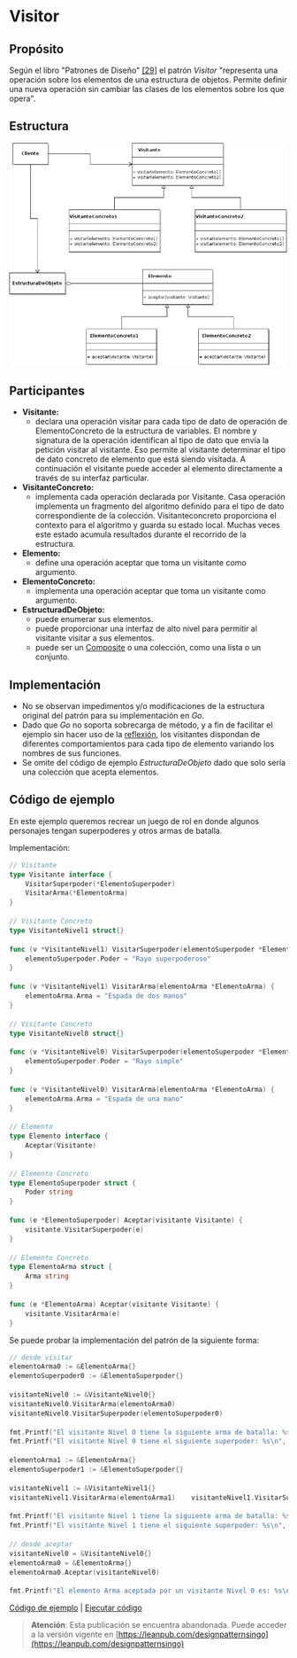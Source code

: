 # Visitor

## Propósito

Según el libro "Patrones de Diseño" [\[29\]](../../../recursos.md) el patrón _Visitor_ "representa una operación sobre los elementos de una estructura de objetos. Permite definir una nueva operación sin cambiar las clases de los elementos sobre los que opera".

## Estructura

![](../../../.gitbook/assets/visitor.png)

## Participantes

* **Visitante:**
  * declara una operación visitar para cada tipo de dato de operación de ElementoConcreto de la estructura de variables. El nombre y signatura de la operación identifican al tipo de dato que envía la petición visitar al visitante. Eso permite al visitante determinar el tipo de dato concreto de elemento que está siendo visitada. A continuación el visitante puede acceder al elemento directamente a través de su interfaz particular.
* **VisitanteConcreto:**
  * implementa cada operación declarada por Visitante. Casa operación implementa un fragmento del algoritmo definido para el tipo de dato correspondiente de la colección. Visitanteconcreto proporciona el contexto para el algoritmo y guarda su estado local. Muchas veces este estado acumula resultados durante el recorrido de la estructura.
* **Elemento:**
  * define una operación aceptar que toma un visitante como argumento.
* **ElementoConcreto:**
  * implementa una operación aceptar que toma un visitante como argumento.
* **EstructuradDeObjeto:**
  * puede enumerar sus elementos.
  * puede proporcionar una interfaz de alto nivel para permitir al visitante visitar a sus elementos.
  * puede ser un [Composite](../estructurales/composite.md) o una colección, como una lista o un conjunto.

## Implementación

* No se observan impedimentos y/o modificaciones de la estructura original del patrón para su implementación en _Go_.
* Dado que _Go_ no soporta sobrecarga de método, y a fin de facilitar el ejemplo sin hacer uso de la [reflexión](https://golang.org/pkg/reflect/), los visitantes dispondan de diferentes comportamientos para cada tipo de elemento variando los nombres de sus funciones.
* Se omite del código de ejemplo _EstructuraDeObjeto_ dado que solo sería una colección que acepta elementos.

## Código de ejemplo

En este ejemplo queremos recrear un juego de rol en donde algunos personajes tengan superpoderes y otros armas de batalla.

Implementación:

```go
// Visitante
type Visitante interface {
    VisitarSuperpoder(*ElementoSuperpoder)
    VisitarArma(*ElementoArma)
}

// Visitante Concreto
type VisitanteNivel1 struct{}

func (v *VisitanteNivel1) VisitarSuperpoder(elementoSuperpoder *ElementoSuperpoder) {
    elementoSuperpoder.Poder = "Rayo superpoderoso"
}

func (v *VisitanteNivel1) VisitarArma(elementoArma *ElementoArma) {
    elementoArma.Arma = "Espada de dos manos"
}

// Visitante Concreto
type VisitanteNivel0 struct{}

func (v *VisitanteNivel0) VisitarSuperpoder(elementoSuperpoder *ElementoSuperpoder) {
    elementoSuperpoder.Poder = "Rayo simple"
}

func (v *VisitanteNivel0) VisitarArma(elementoArma *ElementoArma) {
    elementoArma.Arma = "Espada de una mano"
}

// Elemento
type Elemento interface {
    Aceptar(Visitante)
}

// Elemento Concreto
type ElementoSuperpoder struct {
    Poder string
}

func (e *ElementoSuperpoder) Aceptar(visitante Visitante) {
    visitante.VisitarSuperpoder(e)
}

// Elemento Concreto
type ElementoArma struct {
    Arma string
}

func (e *ElementoArma) Aceptar(visitante Visitante) {
    visitante.VisitarArma(e)
}
```

Se puede probar la implementación del patrón de la siguiente forma:

```go
// desde visitar
elementoArma0 := &ElementoArma{}
elementoSuperpoder0 := &ElementoSuperpoder{}

visitanteNivel0 := &VisitanteNivel0{}
visitanteNivel0.VisitarArma(elementoArma0)
visitanteNivel0.VisitarSuperpoder(elementoSuperpoder0)

fmt.Printf("El visitante Nivel 0 tiene la siguiente arma de batalla: %s\n", elementoArma0.Arma)
fmt.Printf("El visitante Nivel 0 tiene el siguiente superpoder: %s\n", elementoSuperpoder0.Poder)

elementoArma1 := &ElementoArma{}
elementoSuperpoder1 := &ElementoSuperpoder{}

visitanteNivel1 := &VisitanteNivel1{}
visitanteNivel1.VisitarArma(elementoArma1)    visitanteNivel1.VisitarSuperpoder(elementoSuperpoder1)

fmt.Printf("El visitante Nivel 1 tiene la siguiente arma de batalla: %s\n", elementoArma1.Arma)
fmt.Printf("El visitante Nivel 1 tiene el siguiente superpoder: %s\n", elementoSuperpoder1.Poder)

// desde aceptar
visitanteNivel0 = &VisitanteNivel0{}
elementoArma0 = &ElementoArma{}
elementoArma0.Aceptar(visitanteNivel0)

fmt.Printf("El elemento Arma aceptada por un visitante Nivel 0 es: %s\n", elementoArma0.Arma)
```

[Código de ejemplo](https://github.com/danielspk/designpatternsingo/tree/master/patrones/comportamiento/visitor) \| [Ejecutar código](https://play.golang.org/p/WSPGvlwREuQ)



> **Atención**: Esta publicación se encuentra abandonada. Puede acceder a la versión vigente en [https://leanpub.com/designpatternsingo](https://leanpub.com/designpatternsingo)


